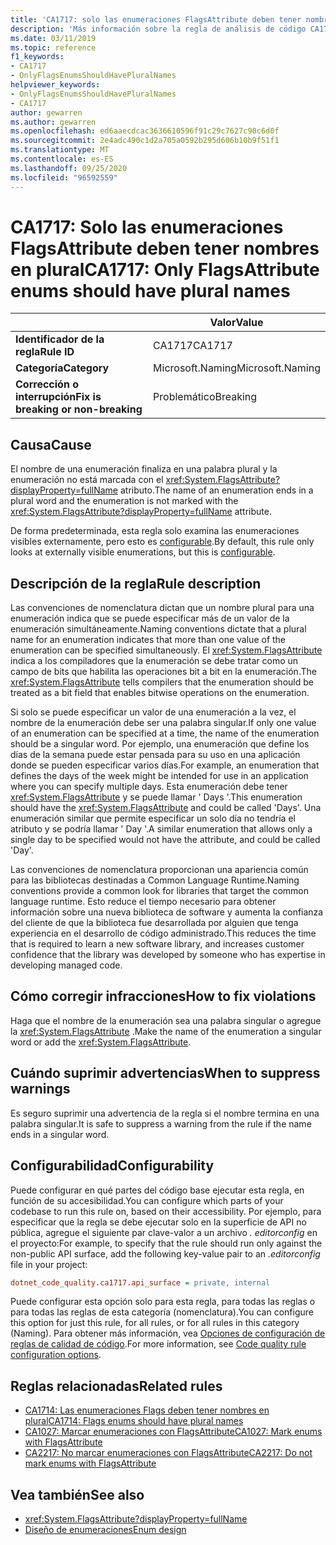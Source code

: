 ```yaml
---
title: 'CA1717: solo las enumeraciones FlagsAttribute deben tener nombres en plural (análisis de código)'
description: 'Más información sobre la regla de análisis de código CA1717: solo las enumeraciones FlagsAttribute deben tener nombres en plural'
ms.date: 03/11/2019
ms.topic: reference
f1_keywords:
- CA1717
- OnlyFlagsEnumsShouldHavePluralNames
helpviewer_keywords:
- OnlyFlagsEnumsShouldHavePluralNames
- CA1717
author: gewarren
ms.author: gewarren
ms.openlocfilehash: ed6aaecdcac3636610596f91c29c7627c90c6d0f
ms.sourcegitcommit: 2e4adc490c1d2a705a0592b295d606b10b9f51f1
ms.translationtype: MT
ms.contentlocale: es-ES
ms.lasthandoff: 09/25/2020
ms.locfileid: "96592559"
---
```

# <a name="ca1717-only-flagsattribute-enums-should-have-plural-names"></a><span data-ttu-id="2416f-103">CA1717: Solo las enumeraciones FlagsAttribute deben tener nombres en plural</span><span class="sxs-lookup"><span data-stu-id="2416f-103">CA1717: Only FlagsAttribute enums should have plural names</span></span>

| | <span data-ttu-id="2416f-104">Valor</span><span class="sxs-lookup"><span data-stu-id="2416f-104">Value</span></span> |
|-|-|
| <span data-ttu-id="2416f-105">**Identificador de la regla**</span><span class="sxs-lookup"><span data-stu-id="2416f-105">**Rule ID**</span></span> |<span data-ttu-id="2416f-106">CA1717</span><span class="sxs-lookup"><span data-stu-id="2416f-106">CA1717</span></span>|
| <span data-ttu-id="2416f-107">**Categoría**</span><span class="sxs-lookup"><span data-stu-id="2416f-107">**Category**</span></span> |<span data-ttu-id="2416f-108">Microsoft.Naming</span><span class="sxs-lookup"><span data-stu-id="2416f-108">Microsoft.Naming</span></span>|
| <span data-ttu-id="2416f-109">**Corrección o interrupción**</span><span class="sxs-lookup"><span data-stu-id="2416f-109">**Fix is breaking or non-breaking**</span></span> |<span data-ttu-id="2416f-110">Problemático</span><span class="sxs-lookup"><span data-stu-id="2416f-110">Breaking</span></span>|

## <a name="cause"></a><span data-ttu-id="2416f-111">Causa</span><span class="sxs-lookup"><span data-stu-id="2416f-111">Cause</span></span>

<span data-ttu-id="2416f-112">El nombre de una enumeración finaliza en una palabra plural y la enumeración no está marcada con el <xref:System.FlagsAttribute?displayProperty=fullName> atributo.</span><span class="sxs-lookup"><span data-stu-id="2416f-112">The name of an enumeration ends in a plural word and the enumeration is not marked with the <xref:System.FlagsAttribute?displayProperty=fullName> attribute.</span></span>

<span data-ttu-id="2416f-113">De forma predeterminada, esta regla solo examina las enumeraciones visibles externamente, pero esto es [configurable](#configurability).</span><span class="sxs-lookup"><span data-stu-id="2416f-113">By default, this rule only looks at externally visible enumerations, but this is [configurable](#configurability).</span></span>

## <a name="rule-description"></a><span data-ttu-id="2416f-114">Descripción de la regla</span><span class="sxs-lookup"><span data-stu-id="2416f-114">Rule description</span></span>

<span data-ttu-id="2416f-115">Las convenciones de nomenclatura dictan que un nombre plural para una enumeración indica que se puede especificar más de un valor de la enumeración simultáneamente.</span><span class="sxs-lookup"><span data-stu-id="2416f-115">Naming conventions dictate that a plural name for an enumeration indicates that more than one value of the enumeration can be specified simultaneously.</span></span> <span data-ttu-id="2416f-116">El <xref:System.FlagsAttribute> indica a los compiladores que la enumeración se debe tratar como un campo de bits que habilita las operaciones bit a bit en la enumeración.</span><span class="sxs-lookup"><span data-stu-id="2416f-116">The <xref:System.FlagsAttribute> tells compilers that the enumeration should be treated as a bit field that enables bitwise operations on the enumeration.</span></span>

<span data-ttu-id="2416f-117">Si solo se puede especificar un valor de una enumeración a la vez, el nombre de la enumeración debe ser una palabra singular.</span><span class="sxs-lookup"><span data-stu-id="2416f-117">If only one value of an enumeration can be specified at a time, the name of the enumeration should be a singular word.</span></span> <span data-ttu-id="2416f-118">Por ejemplo, una enumeración que define los días de la semana puede estar pensada para su uso en una aplicación donde se pueden especificar varios días.</span><span class="sxs-lookup"><span data-stu-id="2416f-118">For example, an enumeration that defines the days of the week might be intended for use in an application where you can specify multiple days.</span></span> <span data-ttu-id="2416f-119">Esta enumeración debe tener <xref:System.FlagsAttribute> y se puede llamar ' Days '.</span><span class="sxs-lookup"><span data-stu-id="2416f-119">This enumeration should have the <xref:System.FlagsAttribute> and could be called 'Days'.</span></span> <span data-ttu-id="2416f-120">Una enumeración similar que permite especificar un solo día no tendría el atributo y se podría llamar ' Day '.</span><span class="sxs-lookup"><span data-stu-id="2416f-120">A similar enumeration that allows only a single day to be specified would not have the attribute, and could be called 'Day'.</span></span>

<span data-ttu-id="2416f-121">Las convenciones de nomenclatura proporcionan una apariencia común para las bibliotecas destinadas a Common Language Runtime.</span><span class="sxs-lookup"><span data-stu-id="2416f-121">Naming conventions provide a common look for libraries that target the common language runtime.</span></span> <span data-ttu-id="2416f-122">Esto reduce el tiempo necesario para obtener información sobre una nueva biblioteca de software y aumenta la confianza del cliente de que la biblioteca fue desarrollada por alguien que tenga experiencia en el desarrollo de código administrado.</span><span class="sxs-lookup"><span data-stu-id="2416f-122">This reduces the time that is required to learn a new software library, and increases customer confidence that the library was developed by someone who has expertise in developing managed code.</span></span>

## <a name="how-to-fix-violations"></a><span data-ttu-id="2416f-123">Cómo corregir infracciones</span><span class="sxs-lookup"><span data-stu-id="2416f-123">How to fix violations</span></span>

<span data-ttu-id="2416f-124">Haga que el nombre de la enumeración sea una palabra singular o agregue la <xref:System.FlagsAttribute> .</span><span class="sxs-lookup"><span data-stu-id="2416f-124">Make the name of the enumeration a singular word or add the <xref:System.FlagsAttribute>.</span></span>

## <a name="when-to-suppress-warnings"></a><span data-ttu-id="2416f-125">Cuándo suprimir advertencias</span><span class="sxs-lookup"><span data-stu-id="2416f-125">When to suppress warnings</span></span>

<span data-ttu-id="2416f-126">Es seguro suprimir una advertencia de la regla si el nombre termina en una palabra singular.</span><span class="sxs-lookup"><span data-stu-id="2416f-126">It is safe to suppress a warning from the rule if the name ends in a singular word.</span></span>

## <a name="configurability"></a><span data-ttu-id="2416f-127">Configurabilidad</span><span class="sxs-lookup"><span data-stu-id="2416f-127">Configurability</span></span>

<span data-ttu-id="2416f-128">Puede configurar en qué partes del código base ejecutar esta regla, en función de su accesibilidad.</span><span class="sxs-lookup"><span data-stu-id="2416f-128">You can configure which parts of your codebase to run this rule on, based on their accessibility.</span></span> <span data-ttu-id="2416f-129">Por ejemplo, para especificar que la regla se debe ejecutar solo en la superficie de API no pública, agregue el siguiente par clave-valor a un archivo *. editorconfig* en el proyecto:</span><span class="sxs-lookup"><span data-stu-id="2416f-129">For example, to specify that the rule should run only against the non-public API surface, add the following key-value pair to an *.editorconfig* file in your project:</span></span>

```ini
dotnet_code_quality.ca1717.api_surface = private, internal
```

<span data-ttu-id="2416f-130">Puede configurar esta opción solo para esta regla, para todas las reglas o para todas las reglas de esta categoría (nomenclatura).</span><span class="sxs-lookup"><span data-stu-id="2416f-130">You can configure this option for just this rule, for all rules, or for all rules in this category (Naming).</span></span> <span data-ttu-id="2416f-131">Para obtener más información, vea [Opciones de configuración de reglas de calidad de código](../code-quality-rule-options.md).</span><span class="sxs-lookup"><span data-stu-id="2416f-131">For more information, see [Code quality rule configuration options](../code-quality-rule-options.md).</span></span>

## <a name="related-rules"></a><span data-ttu-id="2416f-132">Reglas relacionadas</span><span class="sxs-lookup"><span data-stu-id="2416f-132">Related rules</span></span>

- [<span data-ttu-id="2416f-133">CA1714: Las enumeraciones Flags deben tener nombres en plural</span><span class="sxs-lookup"><span data-stu-id="2416f-133">CA1714: Flags enums should have plural names</span></span>](ca1714.md)
- [<span data-ttu-id="2416f-134">CA1027: Marcar enumeraciones con FlagsAttribute</span><span class="sxs-lookup"><span data-stu-id="2416f-134">CA1027: Mark enums with FlagsAttribute</span></span>](ca1027.md)
- [<span data-ttu-id="2416f-135">CA2217: No marcar enumeraciones con FlagsAttribute</span><span class="sxs-lookup"><span data-stu-id="2416f-135">CA2217: Do not mark enums with FlagsAttribute</span></span>](ca2217.md)

## <a name="see-also"></a><span data-ttu-id="2416f-136">Vea también</span><span class="sxs-lookup"><span data-stu-id="2416f-136">See also</span></span>

- <xref:System.FlagsAttribute?displayProperty=fullName>
- [<span data-ttu-id="2416f-137">Diseño de enumeraciones</span><span class="sxs-lookup"><span data-stu-id="2416f-137">Enum design</span></span>](../../../standard/design-guidelines/enum.md)
